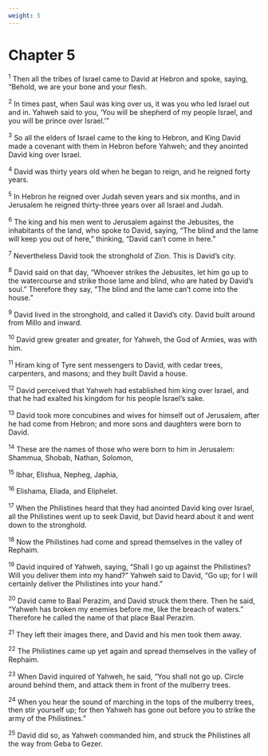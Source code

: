 ```yaml
---
weight: 5
---
```


# Chapter 5

<sup>1</sup> Then all the tribes of Israel came to David at Hebron and spoke, saying, “Behold, we are your bone and your flesh. 

<sup>2</sup> In times past, when Saul was king over us, it was you who led Israel out and in. Yahweh said to you, ‘You will be shepherd of my people Israel, and you will be prince over Israel.’” 

<sup>3</sup> So all the elders of Israel came to the king to Hebron, and King David made a covenant with them in Hebron before Yahweh; and they anointed David king over Israel. 

<sup>4</sup> David was thirty years old when he began to reign, and he reigned forty years. 

<sup>5</sup> In Hebron he reigned over Judah seven years and six months, and in Jerusalem he reigned thirty-three years over all Israel and Judah. 

<sup>6</sup> The king and his men went to Jerusalem against the Jebusites, the inhabitants of the land, who spoke to David, saying, “The blind and the lame will keep you out of here,” thinking, “David can’t come in here.” 

<sup>7</sup> Nevertheless David took the stronghold of Zion. This is David’s city. 

<sup>8</sup> David said on that day, “Whoever strikes the Jebusites, let him go up to the watercourse and strike those lame and blind, who are hated by David’s soul.” Therefore they say, “The blind and the lame can’t come into the house.” 

<sup>9</sup> David lived in the stronghold, and called it David’s city. David built around from Millo and inward. 

<sup>10</sup> David grew greater and greater, for Yahweh, the God of Armies, was with him. 

<sup>11</sup> Hiram king of Tyre sent messengers to David, with cedar trees, carpenters, and masons; and they built David a house. 

<sup>12</sup> David perceived that Yahweh had established him king over Israel, and that he had exalted his kingdom for his people Israel’s sake. 

<sup>13</sup> David took more concubines and wives for himself out of Jerusalem, after he had come from Hebron; and more sons and daughters were born to David. 

<sup>14</sup> These are the names of those who were born to him in Jerusalem: Shammua, Shobab, Nathan, Solomon, 

<sup>15</sup> Ibhar, Elishua, Nepheg, Japhia, 

<sup>16</sup> Elishama, Eliada, and Eliphelet. 

<sup>17</sup> When the Philistines heard that they had anointed David king over Israel, all the Philistines went up to seek David, but David heard about it and went down to the stronghold. 

<sup>18</sup> Now the Philistines had come and spread themselves in the valley of Rephaim. 

<sup>19</sup> David inquired of Yahweh, saying, “Shall I go up against the Philistines? Will you deliver them into my hand?” Yahweh said to David, “Go up; for I will certainly deliver the Philistines into your hand.” 

<sup>20</sup> David came to Baal Perazim, and David struck them there. Then he said, “Yahweh has broken my enemies before me, like the breach of waters.” Therefore he called the name of that place Baal Perazim. 

<sup>21</sup> They left their images there, and David and his men took them away. 

<sup>22</sup> The Philistines came up yet again and spread themselves in the valley of Rephaim. 

<sup>23</sup> When David inquired of Yahweh, he said, “You shall not go up. Circle around behind them, and attack them in front of the mulberry trees. 

<sup>24</sup> When you hear the sound of marching in the tops of the mulberry trees, then stir yourself up; for then Yahweh has gone out before you to strike the army of the Philistines.” 

<sup>25</sup> David did so, as Yahweh commanded him, and struck the Philistines all the way from Geba to Gezer. 


